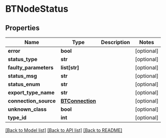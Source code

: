 # BTNodeStatus

## Properties
Name | Type | Description | Notes
------------ | ------------- | ------------- | -------------
**error** | **bool** |  | [optional] 
**status_type** | **str** |  | [optional] 
**faulty_parameters** | **list[str]** |  | [optional] 
**status_msg** | **str** |  | [optional] 
**status_enum** | **str** |  | [optional] 
**export_type_name** | **str** |  | [optional] 
**connection_source** | [**BTConnection**](BTConnection.md) |  | [optional] 
**unknown_class** | **bool** |  | [optional] 
**type_id** | **int** |  | [optional] 

[[Back to Model list]](../README.md#documentation-for-models) [[Back to API list]](../README.md#documentation-for-api-endpoints) [[Back to README]](../README.md)


